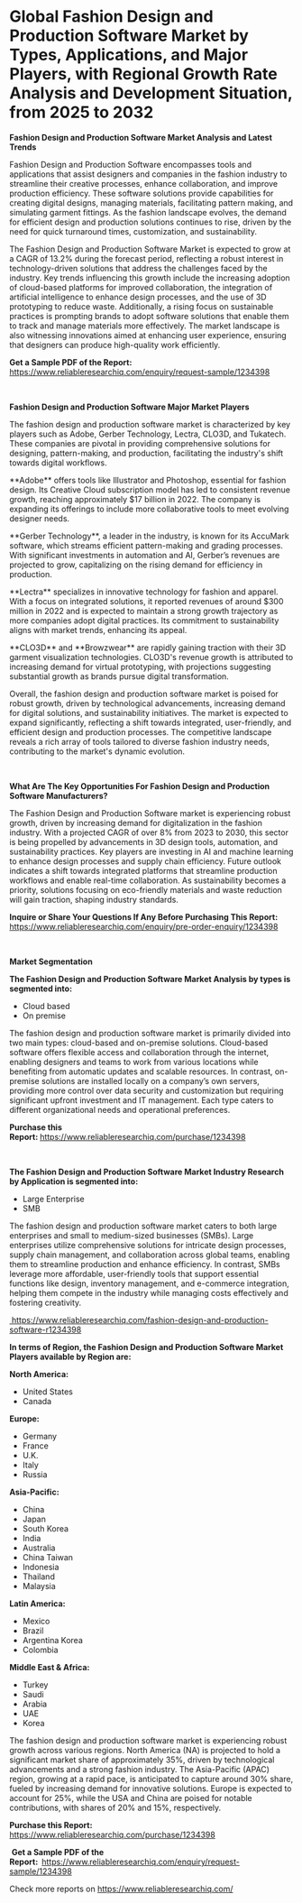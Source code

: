 <p><h1>Global Fashion Design and Production Software Market by Types, Applications, and Major Players, with Regional Growth Rate Analysis and Development Situation, from 2025 to 2032</h1></p><p><strong>Fashion Design and Production Software Market Analysis and Latest Trends</strong></p>
<p><p>Fashion Design and Production Software encompasses tools and applications that assist designers and companies in the fashion industry to streamline their creative processes, enhance collaboration, and improve production efficiency. These software solutions provide capabilities for creating digital designs, managing materials, facilitating pattern making, and simulating garment fittings. As the fashion landscape evolves, the demand for efficient design and production solutions continues to rise, driven by the need for quick turnaround times, customization, and sustainability.</p><p>The Fashion Design and Production Software Market is expected to grow at a CAGR of 13.2% during the forecast period, reflecting a robust interest in technology-driven solutions that address the challenges faced by the industry. Key trends influencing this growth include the increasing adoption of cloud-based platforms for improved collaboration, the integration of artificial intelligence to enhance design processes, and the use of 3D prototyping to reduce waste. Additionally, a rising focus on sustainable practices is prompting brands to adopt software solutions that enable them to track and manage materials more effectively. The market landscape is also witnessing innovations aimed at enhancing user experience, ensuring that designers can produce high-quality work efficiently.</p></p>
<p><strong>Get a Sample PDF of the Report:&nbsp;</strong> <a href="https://www.reliableresearchiq.com/enquiry/request-sample/1234398?utm_campaign=2297&utm_medium=2&utm_source=Github&utm_content=ia&utm_term=06032025&utm_id=fashion-design-and-production-software">https://www.reliableresearchiq.com/enquiry/request-sample/1234398</a></p>
<p>&nbsp;</p>
<p><strong>Fashion Design and Production Software Major Market Players</strong></p>
<p><p>The fashion design and production software market is characterized by key players such as Adobe, Gerber Technology, Lectra, CLO3D, and Tukatech. These companies are pivotal in providing comprehensive solutions for designing, pattern-making, and production, facilitating the industry's shift towards digital workflows.</p><p>**Adobe** offers tools like Illustrator and Photoshop, essential for fashion design. Its Creative Cloud subscription model has led to consistent revenue growth, reaching approximately $17 billion in 2022. The company is expanding its offerings to include more collaborative tools to meet evolving designer needs.</p><p>**Gerber Technology**, a leader in the industry, is known for its AccuMark software, which streams efficient pattern-making and grading processes. With significant investments in automation and AI, Gerber’s revenues are projected to grow, capitalizing on the rising demand for efficiency in production.</p><p>**Lectra** specializes in innovative technology for fashion and apparel. With a focus on integrated solutions, it reported revenues of around $300 million in 2022 and is expected to maintain a strong growth trajectory as more companies adopt digital practices. Its commitment to sustainability aligns with market trends, enhancing its appeal.</p><p>**CLO3D** and **Browzwear** are rapidly gaining traction with their 3D garment visualization technologies. CLO3D's revenue growth is attributed to increasing demand for virtual prototyping, with projections suggesting substantial growth as brands pursue digital transformation. </p><p>Overall, the fashion design and production software market is poised for robust growth, driven by technological advancements, increasing demand for digital solutions, and sustainability initiatives. The market is expected to expand significantly, reflecting a shift towards integrated, user-friendly, and efficient design and production processes. The competitive landscape reveals a rich array of tools tailored to diverse fashion industry needs, contributing to the market's dynamic evolution.</p></p>
<p>&nbsp;</p>
<p><strong>What Are The Key Opportunities For Fashion Design and Production Software Manufacturers?</strong></p>
<p><p>The Fashion Design and Production Software market is experiencing robust growth, driven by increasing demand for digitalization in the fashion industry. With a projected CAGR of over 8% from 2023 to 2030, this sector is being propelled by advancements in 3D design tools, automation, and sustainability practices. Key players are investing in AI and machine learning to enhance design processes and supply chain efficiency. Future outlook indicates a shift towards integrated platforms that streamline production workflows and enable real-time collaboration. As sustainability becomes a priority, solutions focusing on eco-friendly materials and waste reduction will gain traction, shaping industry standards.</p></p>
<p><strong>Inquire or Share Your Questions If Any Before Purchasing This Report:</strong> <a href="https://www.reliableresearchiq.com/enquiry/pre-order-enquiry/1234398?utm_campaign=2297&utm_medium=2&utm_source=Github&utm_content=ia&utm_term=06032025&utm_id=fashion-design-and-production-software">https://www.reliableresearchiq.com/enquiry/pre-order-enquiry/1234398</a></p>
<p>&nbsp;</p>
<p><strong>Market Segmentation</strong></p>
<p><strong>The Fashion Design and Production Software Market Analysis by types is segmented into:</strong></p>
<p><ul><li>Cloud based</li><li>On premise</li></ul></p>
<p><p>The fashion design and production software market is primarily divided into two main types: cloud-based and on-premise solutions. Cloud-based software offers flexible access and collaboration through the internet, enabling designers and teams to work from various locations while benefiting from automatic updates and scalable resources. In contrast, on-premise solutions are installed locally on a company’s own servers, providing more control over data security and customization but requiring significant upfront investment and IT management. Each type caters to different organizational needs and operational preferences.</p></p>
<p><strong>Purchase this Report:&nbsp;</strong><a href="https://www.reliableresearchiq.com/purchase/1234398?utm_campaign=2297&utm_medium=2&utm_source=Github&utm_content=ia&utm_term=06032025&utm_id=fashion-design-and-production-software">https://www.reliableresearchiq.com/purchase/1234398</a></p>
<p>&nbsp;</p>
<p><strong>The Fashion Design and Production Software Market Industry Research by Application is segmented into:</strong></p>
<p><ul><li>Large Enterprise</li><li>SMB</li></ul></p>
<p><p>The fashion design and production software market caters to both large enterprises and small to medium-sized businesses (SMBs). Large enterprises utilize comprehensive solutions for intricate design processes, supply chain management, and collaboration across global teams, enabling them to streamline production and enhance efficiency. In contrast, SMBs leverage more affordable, user-friendly tools that support essential functions like design, inventory management, and e-commerce integration, helping them compete in the industry while managing costs effectively and fostering creativity.</p></p>
<p><a href="https://www.reliableresearchiq.com/fashion-design-and-production-software-r1234398?utm_campaign=2297&utm_medium=2&utm_source=Github&utm_content=ia&utm_term=06032025&utm_id=fashion-design-and-production-software">&nbsp;https://www.reliableresearchiq.com/fashion-design-and-production-software-r1234398</a></p>
<p><strong>In terms of Region, the Fashion Design and Production Software Market Players available by Region are:</strong></p>
<p>
    <p> <strong> North America: </strong>
        <ul>
            <li>United States</li>
            <li>Canada</li>
        </ul>
        </p> 
    <p> <strong> Europe: </strong>
        <ul>
            <li>Germany</li>
            <li>France</li>
            <li>U.K.</li>
            <li>Italy</li>
            <li>Russia</li>
        </ul>
        </p> 
    <p> <strong> Asia-Pacific: </strong>
        <ul>
            <li>China</li>
            <li>Japan</li>
            <li>South Korea</li>
            <li>India</li>
            <li>Australia</li>
            <li>China Taiwan</li>
            <li>Indonesia</li>
            <li>Thailand</li>
            <li>Malaysia</li>
        </ul>
        </p> 
    <p> <strong> Latin America: </strong>
        <ul>
            <li>Mexico</li>
            <li>Brazil</li>
            <li>Argentina Korea</li>
            <li>Colombia</li>
        </ul>
        </p> 
    <p> <strong> Middle East & Africa: </strong>
        <ul>
            <li>Turkey</li>
            <li>Saudi</li>
            <li>Arabia</li>
            <li>UAE</li>
            <li>Korea</li>
        </ul>
    </p>
    </p>
<p><p>The fashion design and production software market is experiencing robust growth across various regions. North America (NA) is projected to hold a significant market share of approximately 35%, driven by technological advancements and a strong fashion industry. The Asia-Pacific (APAC) region, growing at a rapid pace, is anticipated to capture around 30% share, fueled by increasing demand for innovative solutions. Europe is expected to account for 25%, while the USA and China are poised for notable contributions, with shares of 20% and 15%, respectively.</p></p>
<p><strong>Purchase this Report: </strong><a href="https://www.reliableresearchiq.com/purchase/1234398?utm_campaign=2297&utm_medium=2&utm_source=Github&utm_content=ia&utm_term=06032025&utm_id=fashion-design-and-production-software">https://www.reliableresearchiq.com/purchase/1234398</a></p>
<p>&nbsp;<strong>Get a Sample PDF of the Report:&nbsp;&nbsp;</strong><a href="https://www.reliableresearchiq.com/enquiry/request-sample/1234398?utm_campaign=2297&utm_medium=2&utm_source=Github&utm_content=ia&utm_term=06032025&utm_id=fashion-design-and-production-software">https://www.reliableresearchiq.com/enquiry/request-sample/1234398</a></p>
<p><strong></strong></p>
<p>Check more reports on <a href="https://www.reliableresearchiq.com/?utm_campaign=2297&utm_medium=2&utm_source=Github&utm_content=ia&utm_term=06032025&utm_id=fashion-design-and-production-software">https://www.reliableresearchiq.com/</a></p>